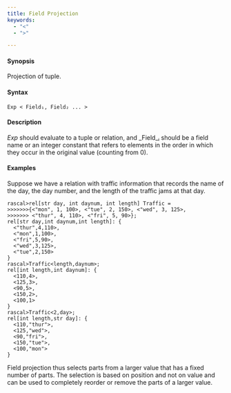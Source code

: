 ```yaml
---
title: Field Projection
keywords:
  - "<"
  - ">"

---
```


#### Synopsis

Projection of tuple.

#### Syntax

`Exp < Field₁, Field₂ ... >`

#### Description

_Exp_ should evaluate to a tuple or relation, and _Field_ᵢ should be a field name or an integer constant
 that refers to elements in the order in which they occur in the original value (counting from 0). 

#### Examples

Suppose we have a relation with traffic information that records the name of the day, the day number, and the length of the traffic jams at that day.

```rascal-shell 
rascal>rel[str day, int daynum, int length] Traffic = 
>>>>>>>{<"mon", 1, 100>, <"tue", 2, 150>, <"wed", 3, 125>, 
>>>>>>> <"thur", 4, 110>, <"fri", 5, 90>};
rel[str day,int daynum,int length]: {
  <"thur",4,110>,
  <"mon",1,100>,
  <"fri",5,90>,
  <"wed",3,125>,
  <"tue",2,150>
}
rascal>Traffic<length,daynum>;
rel[int length,int daynum]: {
  <110,4>,
  <125,3>,
  <90,5>,
  <150,2>,
  <100,1>
}
rascal>Traffic<2,day>;
rel[int length,str day]: {
  <110,"thur">,
  <125,"wed">,
  <90,"fri">,
  <150,"tue">,
  <100,"mon">
}
```
Field projection thus selects parts from a larger value that has a fixed number of parts. The selection is based on position and not on value and can be used to completely reorder or remove the parts of a larger value.


